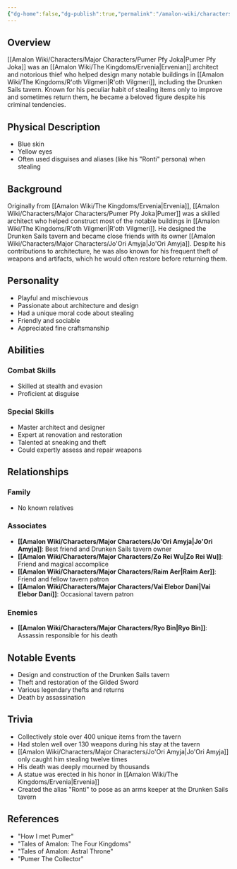 ```yaml
---
{"dg-home":false,"dg-publish":true,"permalink":"/amalon-wiki/characters/major-characters/pumer-pfy-joka/","dgPassFrontmatter":true,"noteIcon":""}
---
```


## Overview
[[Amalon Wiki/Characters/Major Characters/Pumer Pfy Joka\|Pumer Pfy Joka]] was an [[Amalon Wiki/The Kingdoms/Ervenia\|Ervenian]] architect and notorious thief who helped design many notable buildings in [[Amalon Wiki/The Kingdoms/R'oth Vilgmeri\|R'oth Vilgmeri]], including the Drunken Sails tavern. Known for his peculiar habit of stealing items only to improve and sometimes return them, he became a beloved figure despite his criminal tendencies.

## Physical Description
- Blue skin
- Yellow eyes
- Often used disguises and aliases (like his "Ronti" persona) when stealing

## Background
Originally from [[Amalon Wiki/The Kingdoms/Ervenia\|Ervenia]], [[Amalon Wiki/Characters/Major Characters/Pumer Pfy Joka\|Pumer]] was a skilled architect who helped construct most of the notable buildings in [[Amalon Wiki/The Kingdoms/R'oth Vilgmeri\|R'oth Vilgmeri]]. He designed the Drunken Sails tavern and became close friends with its owner [[Amalon Wiki/Characters/Major Characters/Jo'Ori Amyja\|Jo'Ori Amyja]]. Despite his contributions to architecture, he was also known for his frequent theft of weapons and artifacts, which he would often restore before returning them.

## Personality
- Playful and mischievous
- Passionate about architecture and design
- Had a unique moral code about stealing
- Friendly and sociable
- Appreciated fine craftsmanship

## Abilities
### Combat Skills
- Skilled at stealth and evasion
- Proficient at disguise

### Special Skills
- Master architect and designer
- Expert at renovation and restoration
- Talented at sneaking and theft
- Could expertly assess and repair weapons

## Relationships
### Family
- No known relatives

### Associates
- **[[Amalon Wiki/Characters/Major Characters/Jo'Ori Amyja\|Jo'Ori Amyja]]**: Best friend and Drunken Sails tavern owner
- **[[Amalon Wiki/Characters/Major Characters/Zo Rei Wu\|Zo Rei Wu]]**: Friend and magical accomplice
- **[[Amalon Wiki/Characters/Major Characters/Raim Aer\|Raim Aer]]**: Friend and fellow tavern patron
- **[[Amalon Wiki/Characters/Major Characters/Vai Elebor Dani\|Vai Elebor Dani]]**: Occasional tavern patron

### Enemies
- **[[Amalon Wiki/Characters/Major Characters/Ryo Bin\|Ryo Bin]]**: Assassin responsible for his death

## Notable Events
- Design and construction of the Drunken Sails tavern
- Theft and restoration of the Gilded Sword
- Various legendary thefts and returns
- Death by assassination

## Trivia
- Collectively stole over 400 unique items from the tavern
- Had stolen well over 130 weapons during his stay at the tavern
- [[Amalon Wiki/Characters/Major Characters/Jo'Ori Amyja\|Jo'Ori Amyja]] only caught him stealing twelve times
- His death was deeply mourned by thousands
- A statue was erected in his honor in [[Amalon Wiki/The Kingdoms/Ervenia\|Ervenia]]
- Created the alias "Ronti" to pose as an arms keeper at the Drunken Sails tavern

## References
- "How I met Pumer"
- "Tales of Amalon: The Four Kingdoms"
- "Tales of Amalon: Astral Throne"
- "Pumer The Collector"